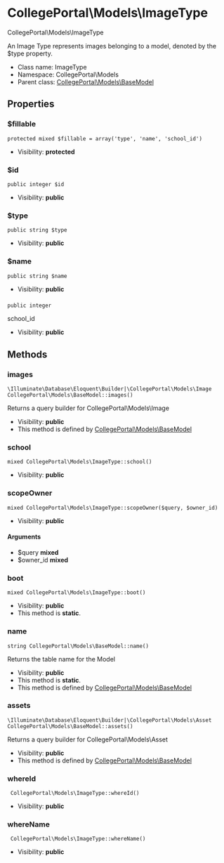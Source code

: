 CollegePortal\Models\ImageType
===============

CollegePortal\Models\ImageType

An Image Type represents images belonging to a model,
 denoted by the $type property.


* Class name: ImageType
* Namespace: CollegePortal\Models
* Parent class: [CollegePortal\Models\BaseModel](CollegePortal-Models-BaseModel.md)





Properties
----------


### $fillable

    protected mixed $fillable = array('type', 'name', 'school_id')





* Visibility: **protected**


### $id

    public integer $id





* Visibility: **public**


### $type

    public string $type





* Visibility: **public**


### $name

    public string $name





* Visibility: **public**


### 

    public integer 

school_id



* Visibility: **public**


Methods
-------


### images

    \Illuminate\Database\Eloquent\Builder|\CollegePortal\Models\Image CollegePortal\Models\BaseModel::images()

Returns a query builder for CollegePortal\Models\Image



* Visibility: **public**
* This method is defined by [CollegePortal\Models\BaseModel](CollegePortal-Models-BaseModel.md)




### school

    mixed CollegePortal\Models\ImageType::school()





* Visibility: **public**




### scopeOwner

    mixed CollegePortal\Models\ImageType::scopeOwner($query, $owner_id)





* Visibility: **public**


#### Arguments
* $query **mixed**
* $owner_id **mixed**



### boot

    mixed CollegePortal\Models\ImageType::boot()





* Visibility: **public**
* This method is **static**.




### name

    string CollegePortal\Models\BaseModel::name()

Returns the table name for the Model



* Visibility: **public**
* This method is **static**.
* This method is defined by [CollegePortal\Models\BaseModel](CollegePortal-Models-BaseModel.md)




### assets

    \Illuminate\Database\Eloquent\Builder|\CollegePortal\Models\Asset CollegePortal\Models\BaseModel::assets()

Returns a query builder for CollegePortal\Models\Asset



* Visibility: **public**
* This method is defined by [CollegePortal\Models\BaseModel](CollegePortal-Models-BaseModel.md)




### whereId

     CollegePortal\Models\ImageType::whereId()





* Visibility: **public**




### whereName

     CollegePortal\Models\ImageType::whereName()





* Visibility: **public**



